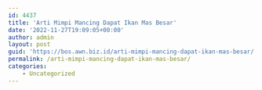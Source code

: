 ```yaml
---
id: 4437
title: 'Arti Mimpi Mancing Dapat Ikan Mas Besar'
date: '2022-11-27T19:09:05+00:00'
author: admin
layout: post
guid: 'https://bos.awn.biz.id/arti-mimpi-mancing-dapat-ikan-mas-besar/'
permalink: /arti-mimpi-mancing-dapat-ikan-mas-besar/
categories:
    - Uncategorized
---
```


